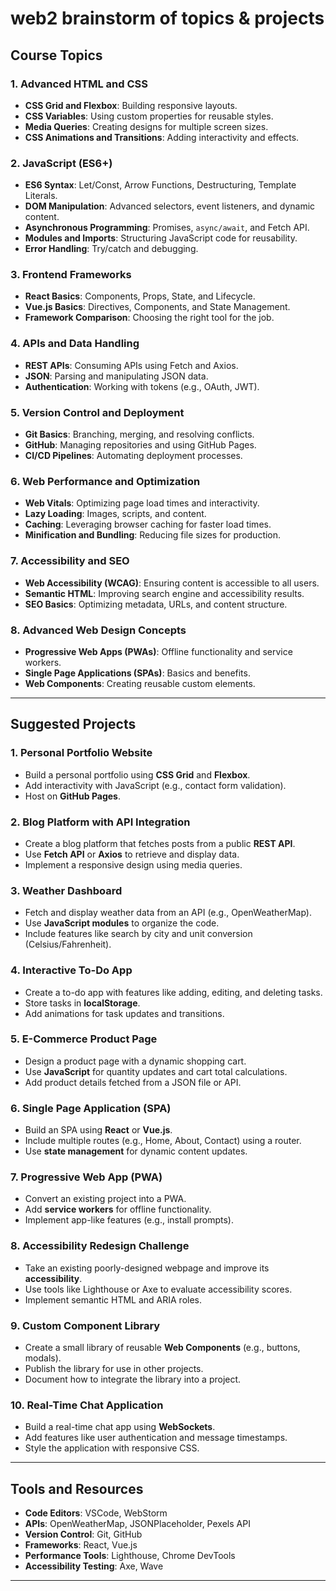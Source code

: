 # web2 brainstorm of topics & projects

## Course Topics

### 1. Advanced HTML and CSS
- **CSS Grid and Flexbox**: Building responsive layouts.
- **CSS Variables**: Using custom properties for reusable styles.
- **Media Queries**: Creating designs for multiple screen sizes.
- **CSS Animations and Transitions**: Adding interactivity and effects.

### 2. JavaScript (ES6+)
- **ES6 Syntax**: Let/Const, Arrow Functions, Destructuring, Template Literals.
- **DOM Manipulation**: Advanced selectors, event listeners, and dynamic content.
- **Asynchronous Programming**: Promises, `async/await`, and Fetch API.
- **Modules and Imports**: Structuring JavaScript code for reusability.
- **Error Handling**: Try/catch and debugging.

### 3. Frontend Frameworks
- **React Basics**: Components, Props, State, and Lifecycle.
- **Vue.js Basics**: Directives, Components, and State Management.
- **Framework Comparison**: Choosing the right tool for the job.

### 4. APIs and Data Handling
- **REST APIs**: Consuming APIs using Fetch and Axios.
- **JSON**: Parsing and manipulating JSON data.
- **Authentication**: Working with tokens (e.g., OAuth, JWT).

### 5. Version Control and Deployment
- **Git Basics**: Branching, merging, and resolving conflicts.
- **GitHub**: Managing repositories and using GitHub Pages.
- **CI/CD Pipelines**: Automating deployment processes.

### 6. Web Performance and Optimization
- **Web Vitals**: Optimizing page load times and interactivity.
- **Lazy Loading**: Images, scripts, and content.
- **Caching**: Leveraging browser caching for faster load times.
- **Minification and Bundling**: Reducing file sizes for production.

### 7. Accessibility and SEO
- **Web Accessibility (WCAG)**: Ensuring content is accessible to all users.
- **Semantic HTML**: Improving search engine and accessibility results.
- **SEO Basics**: Optimizing metadata, URLs, and content structure.

### 8. Advanced Web Design Concepts
- **Progressive Web Apps (PWAs)**: Offline functionality and service workers.
- **Single Page Applications (SPAs)**: Basics and benefits.
- **Web Components**: Creating reusable custom elements.

---

## Suggested Projects

### 1. Personal Portfolio Website
- Build a personal portfolio using **CSS Grid** and **Flexbox**.
- Add interactivity with JavaScript (e.g., contact form validation).
- Host on **GitHub Pages**.

### 2. Blog Platform with API Integration
- Create a blog platform that fetches posts from a public **REST API**.
- Use **Fetch API** or **Axios** to retrieve and display data.
- Implement a responsive design using media queries.

### 3. Weather Dashboard
- Fetch and display weather data from an API (e.g., OpenWeatherMap).
- Use **JavaScript modules** to organize the code.
- Include features like search by city and unit conversion (Celsius/Fahrenheit).

### 4. Interactive To-Do App
- Create a to-do app with features like adding, editing, and deleting tasks.
- Store tasks in **localStorage**.
- Add animations for task updates and transitions.

### 5. E-Commerce Product Page
- Design a product page with a dynamic shopping cart.
- Use **JavaScript** for quantity updates and cart total calculations.
- Add product details fetched from a JSON file or API.

### 6. Single Page Application (SPA)
- Build an SPA using **React** or **Vue.js**.
- Include multiple routes (e.g., Home, About, Contact) using a router.
- Use **state management** for dynamic content updates.

### 7. Progressive Web App (PWA)
- Convert an existing project into a PWA.
- Add **service workers** for offline functionality.
- Implement app-like features (e.g., install prompts).

### 8. Accessibility Redesign Challenge
- Take an existing poorly-designed webpage and improve its **accessibility**.
- Use tools like Lighthouse or Axe to evaluate accessibility scores.
- Implement semantic HTML and ARIA roles.

### 9. Custom Component Library
- Create a small library of reusable **Web Components** (e.g., buttons, modals).
- Publish the library for use in other projects.
- Document how to integrate the library into a project.

### 10. Real-Time Chat Application
- Build a real-time chat app using **WebSockets**.
- Add features like user authentication and message timestamps.
- Style the application with responsive CSS.

---

## Tools and Resources
- **Code Editors**: VSCode, WebStorm
- **APIs**: OpenWeatherMap, JSONPlaceholder, Pexels API
- **Version Control**: Git, GitHub
- **Frameworks**: React, Vue.js
- **Performance Tools**: Lighthouse, Chrome DevTools
- **Accessibility Testing**: Axe, Wave

---


